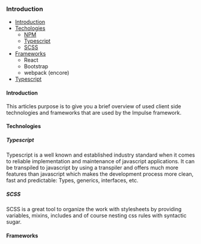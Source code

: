 <h3 class="doc-title">Introduction</h3>

- [Introduction](#introduction)
- [Techologies](#technologies)
    - [NPM](#npm)
	- [Typescript](#typescript)
    - [SCSS](#scss)
- [Frameworks](#frameworks)
	- React
    - Bootstrap
    - webpack (encore)
- [Typescript](#typescript)

<h4><a id="introduction">Introduction</a></h4>
This articles purpose is to give you a brief overview of used client side technologies and frameworks that are used by the Impulse framework.

<h4><a id="technologies">Technologies</a></h4>

<h5><a id="typescript">Typescript</a></h5>
Typescript is a well known and established industry standard when it comes to reliable implementation and maintenance of javascript applications. It can be transpiled to javascript by using a transpiler and offers much more features than javascript which makes the development process more clean, fast and predictable: Types, generics, interfaces, etc.

<h5><a id="scss">SCSS</a></h5>
SCSS is a great tool to organize the work with stylesheets by providing variables, mixins, includes and of course nesting css rules with syntactic sugar.

<h4><a id="frameworks">Frameworks</a></h4>